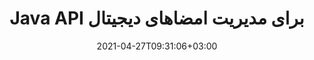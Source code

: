 ---
############################# Static ############################
layout: "product"
date: 2021-04-27T09:31:06+03:00
draft: false

product: "Signature"
product_tag: "signature"
platform: "Java"
platform_tag: "java"

############################# Head ############################
head_title: "Java Digital Signature API، eSignature را به تصویر PDF Word Excel اضافه کنید"
head_description: "API امضای دیجیتال جاوا. کتابخانه امضای الکترونیکی برای امضای دیجیتالی PDF، Microsoft Word، صفحات گسترده اکسل، ارائه های پاورپوینت و فرمت های سند تصویری."

############################# Header ############################
title: "Java API برای مدیریت امضاهای دیجیتال"
description: "امضای الکترونیکی تصویر، کد QR، بارکد، فراداده، انواع متن و مهر را در برنامه‌های جاوا برای امضای تصاویر و فرمت‌های فایل سند دیجیتال مدیریت کنید."
button:
    enable: true

############################# SubMenu ############################
submenu:
    enable: true
    
    left:
        img_alt: "GroupDocs.Signature for Java"
        image: "https://www.groupdocs.cloud/templates/groupdocs/images/product-logos/groupdocs-signature-java.png"
        product: "GroupDocs.Signature"
        platform: "Java"

    middle:
        button:
            # button loop
            - link: "#overview"
              text: "بررسی اجمالی"

            # button loop
            - link: "#features"
              text: "امکانات"

            # button loop
            - link: "#support"
              text: "حمایت کردن"

            # button loop
            - link: "https://products.groupdocs.app/signature"
              text: "نسخه نمایشی زنده"

            # button loop
            - link: "https://purchase.groupdocs.com/pricing/signature/java"
              text: "قیمت گذاری"

    right:
        link_download: "https://downloads.groupdocs.com/signature"
        link_learn: "https://docs.groupdocs.com/signature/java/"
        link_buy: "https://purchase.groupdocs.com"

############################# Overview ############################
overview:
    enable: true
    content: |
      GroupDocs.Signature for Java API به شما کمک می کند تا برنامه های جاوا را با قابلیت امضای الکترونیکی توسعه دهید تا اسناد دیجیتال با فرمت های پشتیبانی شده را بدون نصب نرم افزار خارجی امضا کنید. از دستکاری و مدیریت انواع مختلف امضاهای الکترونیکی مانند تصویر، بارکد، کد QR، مهر، متن، نوری و فراداده پشتیبانی می کند. تمام اسناد کسب و کار الکترونیکی شما مانند Microsoft Office Word، ارائه های پاورپوینت، صفحات گسترده اکسل، تصاویر و فایل های PDF را می توان با سفارشی کردن ویژگی های امضا به صورت دیجیتالی امضا کرد. سایه، ابعاد، تراز و موارد دیگر بر اساس نیاز شما. کتابخانه امضای دیجیتال ساده و سبک است و از یک فایل DLL تشکیل شده است که می تواند به راحتی در یک برنامه جاوا جدید یا موجود ادغام شود.  

      از طریق GroupDocs.Signature for Java API می‌توانید تمام گواهی‌های ثبت‌شده را از سیستم بارگیری کنید، یا با استفاده از جستجوی ساده و پیشرفته، امضاهای موجود را پیدا کنید. گزینه‌های کار با اسناد محافظت شده با رمز عبور، مشخص کردن ویژگی‌های مشترک امضا (اندازه متن، کدورت، چرخش، تأیید، ویژگی‌های فونت، گزینه‌های رنگ، شماره صفحه، عرض، بالا، سمت چپ و غیره) و پشتیبانی از پیاده‌سازی انواع مختلف eSignature آن را به یک ابزار قابل اعتماد تبدیل می‌کند. راه حل مدیریت امضاهای الکترونیکی برای اسناد دیجیتال.  

      GroupDocs.Signature برای جاوا با تمام نسخه های جاوا سازگار است و از سیستم عامل های محبوب (ویندوز، لینوکس، MacOS) که قادر به اجرای زمان اجرا جاوا هستند پشتیبانی می کند.
    tabs:
      enable: true
      
      ## TAB ONE ##
      tab_one:
        description: |
          این یک نمای کلی از ویژگی های GroupDocs.Signature برای جاوا است:
      
        right:
          enable: true
          icon: "fab fa-html5"
          title: "انواع امضا"
          content: |
            * امضای متن
            * امضای تصویر
            * امضاهای دیجیتال
            * امضای کد QR
            * امضای بارکد
            * امضای مهر
            * امضای فیلد فرم
      
      ## TAB TWO ##
      tab_two:
        description: |
          API امضای الکترونیکی جاوا از فرمت‌های فایل سند مختلف به شرح زیر پشتیبانی می‌کند. [فرمت های اسناد پشتیبانی شده](https://docs.groupdocs.com/signature/java/supported-document-formats/)

        left:
          enable: true
          table:
            # table loop
            - title: "Microsoft Office"
              content: |
                * **Word:** DOC, DOCX, DOCM, DOT, DOTX, DOTM, RTF, TXT
                * **Excel:** XLS, XLSX, XLSM, XLSB, XLTM, XLT, XLTM, XLTX, XLAM, SXC, SpreadsheetML
                * **PowerPoint:** PPT, PPTX, PPS, PPSX, PPSM, POT, POTM, POTX, PPTM

        right:
          enable: true
          table:
            # table loop
            - title: "Images & Other Formats"
              content: |
                * **تصاویر**: JPG, BMP, PNG, TIFF, GIF, DCM, WEBP
                * **OpenDocument**: ODT, OTT, OTS, ODS, ODP, OTP, ODG
                * **Jpeg2000**: JP2, JPF, JPX, J2K, J2C, JPM
                * **متافایل ها**: EMF, WMF, CMX
                * **قابل حمل**: PDF
                * **گرافیک برداری مقیاس پذیر**: CDR, SVG
                * **Adobe Photoshop**: PSD
                * **دیگران**: DJVU

      ## TAB THREE ##
      tab_three:
        description: |
          GroupDocs.Signature برای جاوا از سیستم عامل ها، چارچوب ها و مدیران بسته زیر پشتیبانی می کند:
        
        left:
          enable: true
          table:
            # table loop
            - icon: "fab fa-windows"
              title: "سیستم های عامل"
              content: |
                * Microsoft Windows Desktop
                * Microsoft Windows Server
                * Linux
                * MacOS

            # table loop
            - icon: "fas fa-code"
              title: "چارچوب های پشتیبانی شده"
              content: |
                * Java 7 (1.7) and above

        right:
          enable: true
          table:
            # table loop
            - icon: "fas fa-cogs"
              title: "محیط های توسعه"
              content: |
                * NetBeans
                * IntelliJ IDEA
                * Eclipse
            # table loop
            - icon: "fas fa-tools"
              title: "ابزار اتوماسیون ساخت"
              content: |
                * Maven

############################# Features ############################
features:
    enable: true
    title: "GroupDocs.Signature برای ویژگی های جاوا"

    feature:
      # feature loop
      - icon: "fas fa-copy"
        content: "ایجاد، خواندن، تغییر، مخفی کردن و حذف امضاهای الکترونیکی از فرمت های سند پشتیبانی شده"

      # feature loop
      - icon: "fas fa-eye"
        content: "دسترسی به سند امضا شده از جریان، مسیر نسبی یا مسیر مطلق"

      # feature loop
      - icon: "fas fa-bolt"
        content: "اعمال امضای متن در اسناد، صفحات گسترده، ارائه ها، تصاویر و فایل های PDF"
      
      # feature loop
      - icon: "fas fa-file-powerpoint"
        content: "امضای متن را به عنوان حاشیه نویسی، برچسب، تصویر به فایل های PDF اضافه کنید همچنین سبک و رنگ را پیکربندی کنید"

      # feature loop
      - icon: "fas fa-code"
        content: "سند PDF، فایل تصویری را امضا کنید و در فرمت های مختلف فایل خروجی بگیرید"

      # feature loop
      - icon: "fas fa-cloud"
        content: "امضای دیجیتالی تصاویر با امضای متن به عنوان واترمارک و اضافه کردن شفافیت، چرخش به امضای الکترونیکی"

      # feature loop
      - icon: "fas fa-remove-format"
        content: "گواهی ها را جستجو کنید و اسناد مایکروسافت ورد، اکسل و PDF را با گواهی های دیجیتال امضا کنید"

      # feature loop
      - icon: "fas fa-comment-slash"
        content: "فرمت‌های سند پردازش کلمه را با واترمارک‌های متنی امضا کنید"

      # feature loop
      - icon: "fas fa-location-arrow"
        content: "از QR-Code، بارکد برای امضای فایل های Word، Slide، Cell، PDF و Image استفاده کنید"

      # feature loop
      - icon: "fas fa-border-all"
        content: "پیکربندی و اعمال امضاهای مهر برای ایمن کردن فرمت‌های فایل پشتیبانی شده"

      # feature loop
      - icon: "fas fa-wrench"
        content: "تنظیم و اختصاص امضاهای تصویر به اسناد، صفحات گسترده، ارائه ها، تصاویر و فایل های PDF"

      # feature loop
      - icon: "fas fa-columns"
        content: "ویژگی های امضا را پیکربندی کنید، به عنوان مثال، ظاهر و احساس، حاشیه، تراز و غیره."

      # feature loop
      - icon: "fas fa-file-word"
        content: "استفاده از امضای دیجیتال در سند محافظت شده با رمز عبور"

      # feature loop
      - icon: "fas fa-envelope"
        content: "تأیید متن اسناد PDF را با استفاده از Signature Handler انجام دهید"

      # feature loop
      - icon: "fas fa-print"
        content: "تأیید دیجیتال اسناد Word، Cell، PDF با کانتینرهای گواهی .CER و PFX."

      # feature loop
      - icon: "fas fa-file-archive"
        content: "انواع مختلف واحد اندازه گیری (مانند میلی متر، پیکسل و غیره) را برای امضاهای متن PDF مشخص کنید"

      # feature loop
      - icon: "fas fa-lock"
        content: "اطلاعات سند را از طریق فایل یا URL به دست آورید - امضاهای فیلد فرم را به اسناد PDF اضافه کنید"

      # feature loop
      - icon: "fas fa-file-code"
        content: "افزودن شی داده سفارشی، کارت مجازی جاسازی شده، ایمیل، EPC، MeCard یا شی رویداد به کد QR"
      
      # feature loop
      - icon: "fas fa-fill-drip"
        content: "اعمال سبک های مختلف براش برای امضاها، به عنوان مثال، براش گرادیان، شعاعی، جامد و بافت"

      # feature loop
      - icon: "fas fa-file-excel"
        content: "علامت سند واقع در FTP یا Azure Cloud Storage"

      # feature loop
      - icon: "fas fa-heading"
        content: "تنظیم متن در Shapes برای اسناد، اسلایدها، تصاویر و فایل‌های PDF"

      # feature loop
      - icon: "fas fa-project-diagram"
        content: "جستجو، تأیید و امضای دیجیتالی اسناد ارائه پاورپوینت"

      # feature loop
      - icon: "fas fa-cube"
        content: "قرار دادن امضا با استفاده از پیکسل در اسناد سلولی و تعیین موقعیت متن برای امضاهای مهر"

      # feature loop
      - icon: "fab fa-uncharted"
        content: "امضای مهر مستطیلی را با گوشه های گرد پیاده سازی کنید"

       # feature loop
      - icon: "fab fa-uncharted"
        content: "امضاهای بارکد و QR-Code را با محتوای داده های تصویری گسترش دهید"

       # feature loop
      - icon: "fab fa-uncharted"
        content: "هنگام کار با گزینه های امضا و جستجو، امضاهای ابرداده رمزگذاری شده را اضافه کنید"

       # feature loop
      - icon: "fab fa-uncharted"
        content: "اشیاء سفارشی را در امضاهای فراداده در Word، Excel و Presentations جاسازی کنید"

    more_feature:
      # more_feature_loop
      - title: "به راحتی eSignatures را پیکربندی و اعمال کنید"
        content: |
          GroupDocs.Signature for Java API پیکربندی و افزودن eSignatures را به قالب‌های سند پشتیبانی‌شده امکان‌پذیر می‌کند. در زیر یک مثال کد وجود دارد که نشان می دهد چقدر ساده است که یک امضای متنی را در یک فایل PDF اعمال کنید:

          ```java
          Signature signature = new Signature("sample.pdf");

          TextSignOptions options = new TextSignOptions("John Smith");
          // تنظیم موقعیت امضا
          options.setLeft(100);
          options.setTop(100);
          
          // تنظیم مستطیل امضا
          options.setWidth(100);
          options.setHeight(30);

          // تنظیم رنگ متن و فونت
          options.setForeColor(Color.RED);
          SignatureFont signatureFont = new SignatureFont();
          signatureFont.setSize(12);
          signatureFont.setFamilyName("Comic Sans MS");
          options.setFont(signatureFont);
          options.setSignatureImplementation(TextSignatureImplementation.Sticker)

          // سند به پرونده را امضا کنید
          signature.sign("sample_signed.pdf", options);
          ```

      # more_feature_loop
      - title: "پشتیبانی از انواع رمزگذاری بارکد برای eSignature"
        content: |
          با استفاده از GroupDocs.Signature برای Java API می توانید بارکد و امضاهای کد QR را در قالب های فایل پشتیبانی شده اعمال کنید. GroupDocs.Signature برای جاوا از طیف وسیعی از انواع رمزگذاری بارکد برای پاسخگویی به اکثر نیازها پشتیبانی می کند. انواع بارکد پشتیبانی شده شامل کد 11، کد 128، کد 16K/32، کدهای نوار داده، کدبلاک GS1، ISBN، ISMN، ISSN، ITF16، Pdf147، EAN8، EAN13، EAN14، UPCA، UPCE، Code391، و کد39 تمدید شد.

          به طور مشابه GroupDocs.Signature for Java API به شما امکان می دهد از انواع کد QR مانند QR، Aztec و Data Matrix استفاده کنید. انواع رمزگذاری QR-Code پشتیبانی شده عبارتند از، آزتک، DataMatrix، GS1 DataMatrix، و GS1 QR.

      # more_feature_loop
      - title: "جستجوی امضاها و گواهی ها"
        content: |
          از طریق GroupDocs.Signature for Java API، می توانید امضاهای QR-Code و Barcode را در هر سند، ارائه، صفحه گسترده، تصویر و همچنین فایل PDF جستجو کنید و نتیجه جستجو را واکشی کنید. همچنین می‌توانید شی داده‌های سفارشی را از اسناد امضا شده با امضای QR-Code و همچنین جستجوی استاندارد VCard و شی ایمیل از اسناد امضا شده با QR-Code جستجو کنید. تأیید متن رمزگذاری شده امضاهای QR-Code و همچنین جستجوی امضای ابرداده در اسناد PDF نیز پشتیبانی می شود. معیارهای جستجوی اضافی را برای امضای دیجیتال اسناد Words & Cells اعمال کنید.  

          گزینه جستجو همچنین برای امضای ابرداده برای اسناد word، اسلایدها و صفحات گسترده در دسترس است، در حالی که جستجوی فیلد فرم برای اسناد PDF در دسترس است.

      # more_feature_loop
      - title: "مشخصات eSignature را پیکربندی کنید"
        content: |
          برای افزایش UX کاربران نهایی، GroupDocs.Signature برای Java API ویژگی های زیادی را ارائه می دهد که می توانند به راحتی پیکربندی شوند. می‌توانید گزینه‌های فونت و رنگ (رنگ پس‌زمینه، رنگ پیش‌زمینه، پررنگ، مورب، زیرخط، خانواده قلم، اندازه قلم و غیره)، پس‌زمینه و گزینه‌های حاشیه (رنگ پس‌زمینه، شفافیت پس‌زمینه، رنگ حاشیه، سبک خط تیره حاشیه، وزن حاشیه، شفافیت مرزی و غیره)، حاشیه‌های امضا (چپ، بالا، عرض، ارتفاع، لایه‌بندی و غیره)، و تنظیم منطقه امضای تصویر و ترازبندی امضا (تراز افقی، تراز عمودی و غیره).

############################# Support ############################
support:
    enable: true

############################# Solutions ############################
solutions:
    enable: true
    title: "GroupDocs.Signature API های امضای سند را برای سایر محیط های توسعه محبوب ارائه می دهد"

    solution:
        # solution loop
        - img_alt: "GroupDocs.Signature for .NET"
          image: "https://www.groupdocs.cloud/templates/groupdocs/images/product-logos/groupdocs-signature-net.png"
          product: "GroupDocs.Signature"
          platform: ".NET"
          link: "/signature/net/"

############################# Back to top ###############################
back_to_top:
  enable: true
---